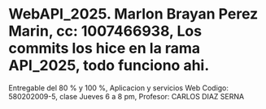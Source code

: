 # WebAPI_2025. Marlon Brayan Perez Marin, cc: 1007466938, Los commits los hice en la rama API_2025, todo funciono ahi.
Entregable del 80 % y 100 %,  Aplicacion y servicios Web
Codigo: 580202009-5, clase Jueves 6 a 8 pm, Profesor: CARLOS DIAZ SERNA
